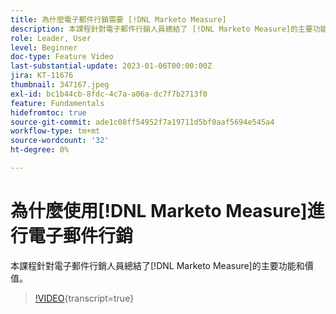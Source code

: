 ```yaml
---
title: 為什麼電子郵件行銷需要 [!DNL Marketo Measure]
description: 本課程針對電子郵件行銷人員總結了 [!DNL Marketo Measure]的主要功能和價值。
role: Leader, User
level: Beginner
doc-type: Feature Video
last-substantial-update: 2023-01-06T00:00:00Z
jira: KT-11676
thumbnail: 347167.jpeg
exl-id: bc1b44cb-8fdc-4c7a-a06a-dc7f7b2713f0
feature: Fundamentals
hidefromtoc: true
source-git-commit: ade1c08ff54952f7a19711d5bf0aaf5694e545a4
workflow-type: tm+mt
source-wordcount: '32'
ht-degree: 0%

---
```


# 為什麼使用[!DNL Marketo Measure]進行電子郵件行銷

本課程針對電子郵件行銷人員總結了[!DNL Marketo Measure]的主要功能和價值。

>[!VIDEO](https://video.tv.adobe.com/v/347167/?learn=on){transcript=true}
